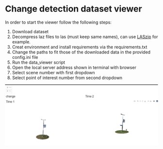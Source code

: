 # Change detection dataset viewer


In order to start the viewer follow the following steps:


1. Download dataset
2. Decompress laz files to las (must keep same names), can use [LASzip](https://rapidlasso.com/laszip/) for example.
2. Creat environment and install requirements via the requirements.txt
3. Change the paths to fit those of the downloaded data in the provided config.ini file
4. Run the data_viewer script
5. Open the local server address shown in terminal with browser
6. Select scene number with first dropdown
7. Select point of interest number from second dropdown


![exampleUI](example_ui.png)